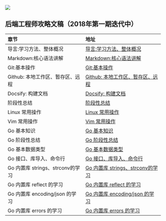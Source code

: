 

![](http://ww1.sinaimg.cn/large/741fdb86gy1fvpnhh73wsj21hc0u0dge.jpg)



## 后端工程师攻略文稿（2018年第一期迭代中）


|  章节          | 地址     |
| :------------- | :------------- |
| 导言:学习方法、整体概况      | [导言:学习方法、整体概况](https://www.bilibili.com/video/av33445011/)       |
|Markdown:核心语法讲解|[Markdown:核心语法讲解](https://www.bilibili.com/video/av33445195/)|
|Git:基本操作|[Git:基本操作](https://www.bilibili.com/video/av33445375/)|
|Github: 本地工作区、暂存区、远程|[Github: 本地工作区、暂存区、远程](https://www.bilibili.com/video/av33581060)|
|Docsify: 构建文档|[Docsify: 构建文档](https://www.bilibili.com/video/av33581127)|
|阶段性总结|[阶段性总结](https://www.bilibili.com/video/av33645128)|
|Linux 常用操作|[Linux 常用操作](https://www.bilibili.com/video/av33939597)|
|Vim 常用操作|[Vim 常用操作](https://www.bilibili.com/video/av34063131)|
|Go 基本知识|[Go 基本知识](https://www.bilibili.com/video/av34339776/)|
|Go 阶段性总结|[Go 阶段性总结](https://www.bilibili.com/video/av34903241)|
|Go 基本数据类型|[Go 基本数据类型](https://www.bilibili.com/video/av34965879)|
|Go 接口、库导入、命令行|[Go 接口、库导入、命令行](https://www.bilibili.com/video/av35391979)|
|Go 内置库 strings、strconv的学习|[Go 内置库 strings、strconv的学习](https://www.bilibili.com/video/av35857188/)|
|Go 内置库 reflect 的学习|[Go 内置库 reflect 的学习](https://www.bilibili.com/video/av36279026)|
|Go 内置库 encoding/json 的学习|[Go 内置库 encoding/json 的学习](https://www.bilibili.com/video/av36413598/)|
|Go 内置库 errors 的学习|[Go 内置库 errors 的学习](http://www.bilibili.com/video/av36541153)|

